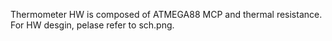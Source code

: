 Thermometer HW is composed of ATMEGA88 MCP and thermal resistance. For HW desgin, pelase refer to sch.png.
